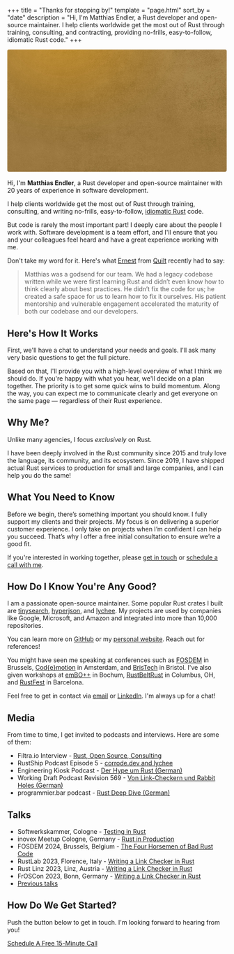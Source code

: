 +++
title = "Thanks for stopping by!"
template = "page.html"
sort_by = "date"
description = "Hi, I'm Matthias Endler, a Rust developer and open-source maintainer. I help clients worldwide get the most out of Rust through training, consulting, and contracting, providing no-frills, easy-to-follow, idiomatic Rust code."
+++

<div class="img-stack">
  <img class="img-stack-bg" src="/about/endler-bg.jpg" />
  <img class="img-stack-fg" src="/about/endler-fg.png" />
</div>

Hi, I'm <strong>Matthias Endler</strong>, a Rust developer and open-source maintainer with 20 years of experience in software development.

I help clients worldwide get the most out of Rust through training, consulting, and writing no-frills, easy-to-follow, [idiomatic Rust](/blog) code.

But code is rarely the most important part! I deeply care about the people I work with. Software development is a team effort, and I'll ensure that you and your colleagues feel heard and have a great experience working with me.

Don't take my word for it. Here's what <a href="https://www.linkedin.com/in/drernie/" target="_blank" rel="noopener noreferrer nofollow">Ernest</a> from
<a href="https://www.quiltdata.com/" target="_blank" rel="noopener noreferrer nofollow">Quilt</a> recently had to say: 

> Matthias was a godsend for our team. We had a legacy codebase written while we were first learning Rust and didn’t even know how to think clearly about best practices. He didn’t fix the code for us; he created a safe space for us to learn how to fix it ourselves. His patient mentorship and vulnerable engagement accelerated the maturity of both our codebase and our developers.

## Here's How It Works

First, we'll have a chat to understand your needs and goals. I'll ask many very basic questions to get the full picture.

Based on that, I'll provide you with a high-level overview of what I think we should do. If you're happy with what you hear, we'll decide on a plan together. The priority is to get some quick wins to build momentum. Along the way, you can expect me to communicate clearly and get everyone on the same page &mdash; regardless of their Rust experience. 

## Why Me?

Unlike many agencies, I focus *exclusively* on Rust.

I have been deeply involved in the Rust community since 2015 and truly love the language, its community, and its ecosystem. Since 2019, I have shipped actual Rust services to production for small and large companies, and I can help you do the same!

## What You Need to Know

Before we begin, there’s something important you should know. I fully support my clients and their projects. My focus is on delivering a superior customer experience. I only take on projects when I’m confident I can help you succeed. That’s why I offer a free initial consultation to ensure we’re a good fit.

If you're interested in working together, please [get in touch](mailto:hi@corrode.dev) or [schedule a call with me](https://cal.com/corrode).

## How Do I Know You're Any Good?

I am a passionate open-source maintainer. Some popular Rust crates I built are [tinysearch](https://github.com/tinysearch/tinysearch), [hyperjson](https://github.com/mre/hyperjson), and [lychee](https://github.com/lycheeverse/lychee). My projects are used by companies like Google, Microsoft, and Amazon and integrated into more than 10,000 repositories. 

You can learn more on [GitHub](https://github.com/mre) or my [personal website](https://endler.dev/). Reach out for references!

You might have seen me speaking at conferences such as [FOSDEM](https://www.youtube.com/watch?v=ePiWBGh35q0) in Brussels, [Cod{e}motion](https://www.youtube.com/watch?v=imtejBNbm0o) in Amsterdam, and [BrisTech](https://www.youtube.com/watch?v=sEcbTYLtLSM) in Bristol. I've also given workshops at [emBO++](https://github.com/rust-embedded/wg/issues/235) in Bochum, [RustBeltRust](https://speakerdeck.com/mre/workshop-write-your-own-shell-in-rust) in Columbus, OH, and [RustFest](https://hackmd.io/ru4intliRlyJ9t8pU2F29A) in Barcelona.

Feel free to get in contact via [email](mailto:hi@corrode.dev) or [LinkedIn](https://www.linkedin.com/in/endlermatthias/). I'm always up for a chat!

## Media

From time to time, I get invited to podcasts and interviews. Here are some of them:

- Filtra.io Interview - [Rust, Open Source, Consulting](https://filtra.io/rust-corrode-oct-23)
- RustShip Podcast Episode 5 - [corrode.dev and lychee](https://www.marcoieni.com/2023/11/%EF%B8%8F-corrode.dev-and-lychee-with-matthias-endler-rustship-5/)
- Engineering Kiosk Podcast - [Der Hype um Rust (German)](https://engineeringkiosk.dev/podcast/episode/98-der-hype-um-rust-mit-matthias-endler/)
- Working Draft Podcast Revision 569 - [Von Link-Checkern und Rabbit Holes (German)](https://workingdraft.de/569/)
- programmier.bar podcast - [Rust Deep Dive (German)](https://www.programmier.bar/podcast/deep-dive-49-rust-mit-matthias-endler)

## Talks

- Softwerkskammer, Cologne - [Testing in Rust](https://www.meetup.com/softwerkskammer-koln/events/300415441/)
- inovex Meetup Cologne, Germany - [Rust in Production](https://speakerdeck.com/mre/rust-in-production)
- FOSDEM 2024, Brussels, Belgium - [The Four Horsemen of Bad Rust Code](https://fosdem.org/2024/schedule/event/fosdem-2024-2434-the-four-horsemen-of-bad-rust-code/)
- RustLab 2023, Florence, Italy - [Writing a Link Checker in Rust](https://rustlab.it/talks/lychee-writing-a-link-checker-in-a-weekend-plus-two-short-years)
- Rust Linz 2023, Linz, Austria - [Writing a Link Checker in Rust](https://www.youtube.com/watch?v=BIguvia6AvM)
- FrOSCon 2023, Bonn, Germany - [Writing a Link Checker in Rust](https://programm.froscon.org/2023/events/2867.html)
- [Previous talks](https://endler.dev/talks/)

## How Do We Get Started?

Push the button below to get in touch. I'm looking forward to hearing from you!

<a href="https://cal.com/corrode" target="_blank" class="cta-button">
    Schedule A Free 15-Minute Call
</a>


<style>
.img-stack {
    position: relative;
}

.img-stack img {
    border-radius: 4px;
}

.img-stack-fg {
    bottom: 0;
    left: 0;
}

.img-stack-bg {
    position: absolute;
    filter: hue-rotate(180deg);
}

@media (prefers-color-scheme: dark) {
    .img-stack-bg {
        filter: hue-rotate(335deg);
    }
}
</style>

